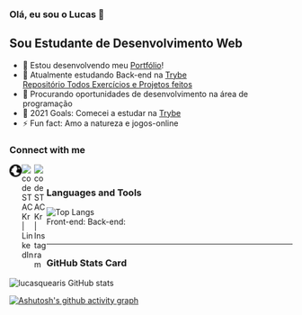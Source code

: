 <head>
  <link rel="stylesheet" href="https://cdn.jsdelivr.net/gh/devicons/devicon@v2.14.0/devicon.min.css">
</head>
<body>

### Olá, eu sou o Lucas  👋

## Sou Estudante de Desenvolvimento Web

- 🔭 Estou desenvolvendo meu  [Portfólio][portfolio]!
- 🌱 Atualmente estudando Back-end na [Trybe][trybe]\
  [Repositório Todos Exercícios e Projetos feitos][exercicios]
- 👯 Procurando oportunidades de desenvolvimento na área de programação
- 🥅 2021 Goals: Comecei a estudar na [Trybe][trybe]
- ⚡ Fun fact: Amo a natureza e jogos-online

### Connect with me

  [<img align="left" alt="codeSTACKr.com" width="22px" src="https://raw.githubusercontent.com/iconic/open-iconic/master/svg/globe.svg" />][portfolio]
  [<img align="left" alt="codeSTACKr | LinkedIn" width="22px" src="https://cdn.jsdelivr.net/npm/simple-icons@v3/icons/linkedin.svg" />][linkedin]
  [<img align="left" alt="codeSTACKr | Instagram" width="22px" src="https://cdn.jsdelivr.net/npm/simple-icons@v3/icons/instagram.svg" />][instagram]

  <br />

### Languages and Tools

  ![Top Langs](https://github-readme-stats.vercel.app/api/top-langs/?username=lucasquearis&theme=dracula)\
  Front-end:
  <i class="devicon-react-original-wordmark colored"></i>
  <i class="devicon-jest-plain colored"></i>
  <i class="devicon-redux-original colored"></i>
  <i class="devicon-html5-plain-wordmark colored"></i>
  <i class="devicon-css3-plain-wordmark colored"></i>
  <i class="devicon-javascript-plain colored"></i>
  Back-end:
  <i class="devicon-mysql-plain-wordmark colored"></i>
  <i class="devicon-mongodb-plain-wordmark colored"></i>
  <i class="devicon-nodejs-plain-wordmark colored"></i>
  <i class="devicon-npm-original-wordmark colored"></i>
  <i class="devicon-express-original-wordmark colored"></i>
  <i class="devicon-docker-plain-wordmark colored"></i>
  <br />
  <br />

  ---

### GitHub Stats Card

  ![lucasquearis GitHub stats](https://github-readme-stats.vercel.app/api?username=lucasquearis&count_private=true&show_icons=true&theme=dracula)

  [![Ashutosh's github activity graph](https://activity-graph.herokuapp.com/graph?username=lucasquearis&theme=dracula)](https://github.com/ashutosh00710/github-readme-activity-graph)

  [portfolio]: https://lucasquearis.github.io/portfolio/
  [trybe]: https://www.betrybe.com/
  [instagram]: https://www.instagram.com/lucasquearis/
  [linkedin]: https://www.linkedin.com/in/lucasquearis
  [exercicios]: https://github.com/lucasquearis/trybe-exercises

</body>
